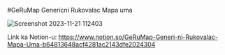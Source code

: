 #GeRuMap
Genericni Rukovalac Mapa uma

![Screenshot 2023-11-21 112403](https://github.com/Mixxx29/GeRuMap/assets/44543519/b7cef652-c4be-487c-93f1-641f64531d49)

Link ka Notion-u:
https://www.notion.so/GeRuMap-Generi-ni-Rukovalac-Mapa-Uma-b64813648acf4281ac2143dfe2024304
